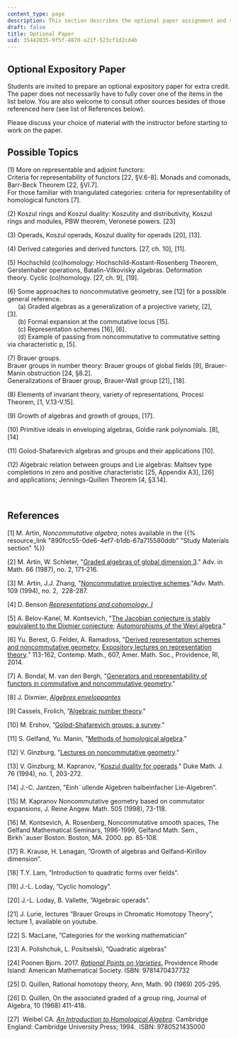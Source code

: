 ```yaml
---
content_type: page
description: This section describes the optional paper assignment and suggested topics.
draft: false
title: Optional Paper
uid: 35442035-9f5f-4870-a21f-523cf1d2cd4b
---
```

## Optional Expository Paper

Students are invited to prepare an optional expository paper for extra credit. The paper does not necessarily have to fully cover one of the items in the list below. You are also welcome to consult other sources besides of those referenced here (see list of References below).  

Please discuss your choice of material with the instructor before starting to work on the paper. 

## Possible Topics

(1) More on representable and adjoint functors:               
Criteria for representability of functors \[22, §V.6-8\]. Monads and comonads, Barr-Beck Theorem \[22, §VI.7\].              
For those familiar with triangulated categories: criteria for representability of homological functors \[7\].    

(2) Koszul rings and Koszul duality: Koszulity and distributivity, Koszul rings and modules, PBW theorem, Veronese powers. \[23\]    

(3) Operads, Koszul operads, Koszul duality for operads \[20\], \[13\].    

(4) Derived categories and derived functors. \[27, ch. 10\], \[11\].    

(5) Hochschild (co)homology: Hochschild-Kostant-Rosenberg Theorem, Gerstenhaber operations, Batalin-Vilkovisky algebras. Deformation theory. Cyclic (co)homology. \[27, ch. 9\], \[19\].    

(6) Some approaches to noncommutative geometry, see \[12\] for a possible general reference.                      
      (a) Graded algebras as a generalization of a projective variety, \[2\], \[3\].                      
      (b) Formal expansion at the commutative locus \[15\].                      
      (c) Representation schemes \[16\], \[6\].                      
      (d) Example of passing from noncommutative to commutative setting via characteristic p, \[5\].    

(7) Brauer groups.                      
Brauer groups in number theory: Brauer groups of global fields \[9\], Brauer-Manin obstruction \[24, §8.2\].                      
Generalizations of Brauer group, Brauer-Wall group \[21\], \[18\].    

(8) Elements of invariant theory, variety of representations, Procesi Theorem, \[1, V.13-V.15\].    

(9) Growth of algebras and growth of groups, \[17\].    

(10) Primitive ideals in enveloping algebras, Goldie rank polynomials. \[8\], \[14\]    

(11) Golod-Shafarevich algebras and groups and their applications \[10\].    

(12) Algebraic relation between groups and Lie algebras: Maltsev type completions in zero and positive characteristic \[25, Appendix A3\], \[26\] and applications; Jennings-Quillen Theorem \[4, §3.14\].

 

## References    

\[1\] M. Artin, *Noncommutative algebra*, notes available in the {{% resource_link "890fcc55-0de6-4ef7-b1db-67a715580ddb" "Study Materials section" %}}

\[2\] M. Artin, W. Schleter, "[Graded algebras of global dimension 3](https://www.sciencedirect.com/science/article/pii/000187088790034X)." Adv. in Math. 66 (1987), no. 2, 171-216.

\[3\] M. Artin, J.J. Zhang, "[Noncommutative projective schemes](https://www.sciencedirect.com/science/article/pii/S0001870884710875)."Adv. Math. 109 (1994), no. 2,  228-287.   

\[4\] D. Benson [*Representations and cohomology, I*](https://www.worldcat.org/title/715181042)

\[5\] A. Belov-Kanel, M. Kontsevich, "[The Jacobian conjecture is stably equivalent to the Dixmier conjecture](https://arxiv.org/abs/math/0512171); [Automorphisms of the Weyl algebra](https://arxiv.org/abs/math/0512169)." 

\[6\] Yu. Berest, G. Felder, A. Ramadoss, "[Derived representation schemes and noncommutative geometry](https://arxiv.org/abs/1304.5314), [Expository lectures on representation theory](https://www.ams.org/books/conm/607/conm607-endmatter.pdf)*."* 113-162, Contemp. Math., 607, Amer. Math. Soc., Providence, RI, 2014.   

\[7\] A. Bondal, M. van den Bergh, "[Generators and representability of functors in commutative and noncommutative geometry](https://arxiv.org/abs/math/0204218)."  

\[8\] J. Dixmier, [*Algebres enveloppantes*](https://www.worldcat.org/title/34319304)  

\[9\] Cassels, Frolich, ”[Algebraic number theory](https://www.worldcat.org/title/34319304)."  

\[10\] M. Ershov, ”[Golod-Shafarevich groups: a survey](https://arxiv.org/abs/1206.0490).”   

\[11\] S. Gelfand, Yu. Manin, ”[Methods of homological algebra](https://www.worldcat.org/title/50693335).”

\[12\] V. Ginzburg, "[Lectures on noncommutative geometry](https://arxiv.org/abs/math/0506603)."

\[13\] V. Ginzburg, M. Kapranov, "[Koszul duality for operads](https://arxiv.org/abs/0709.1228v1)." Duke Math. J. 76 (1994), no. 1, 203-272.   

\[14\] J.-C. Jantzen, ”Einh¨ullende Algebren halbeinfacher Lie-Algebren”.   

\[15\] M. Kapranov Noncommutative geometry based on commutator expansions, J. Reine Angew. Math. 505 (1998), 73-118.   

\[16\] M. Kontsevich, A. Rosenberg, Noncommutative smooth spaces, The Gelfand Mathematical Seminars, 1996-1999, Gelfand Math. Sem., Birkh¨auser Boston. Boston, MA. 2000. pp. 85-108.   

\[17\] R. Krause, H. Lenagan, ”Growth of algebras and Gelfand-Kirillov dimension”.   

\[18\] T.Y. Lam, ”Introduction to quadratic forms over fields”.   

\[19\] J.-L. Loday, ”Cyclic homology”.   

\[20\] J.-L. Loday, B. Vallette, ”Algebraic operads”.   

\[21\] J. Lurie, lectures ”Brauer Groups in Chromatic Homotopy Theory”, lecture 1, available on youtube.   

\[22\] S. MacLane, ”Categories for the working mathematician”   

\[23\] A. Polishchuk, L. Positselski, ”Quadratic algebras”   

\[24\] Poonen Bjorn. 2017. [*Rational Points on Varieties*.](https://www.worldcat.org/title/987437380) Providence Rhode Island: American Mathematical Society. ISBN: 9781470437732

\[25\] D. Quillen, Rational homotopy theory, Ann, Math. 90 (1969) 205-295.   

\[26\] D. Quillen, On the associated graded of a group ring, Journal of Algebra, 10 (1968) 411-418.   

\[27\]  Weibel CA. [*An Introduction to Homological Algebra*](https://www.worldcat.org/title/27935084). Cambridge England: Cambridge University Press; 1994.  ISBN: 9780521435000